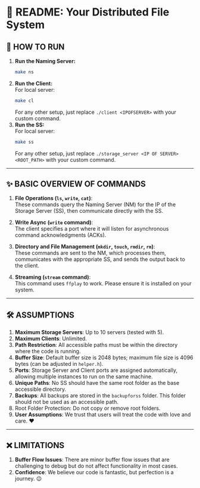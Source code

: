 
# 📜 README: Your Distributed File System

## 🚀 HOW TO RUN
1. **Run the Naming Server:**  
   ```bash
   make ns
   ```  
2. **Run the Client:**  
   For local server:  
   ```bash
   make cl
   ```  
   For any other setup, just replace `./client <IPOFSERVER>` with your custom command.
3. **Run the SS:**  
   For local server:  
   ```bash
   make ss
   ```  
   For any other setup, just replace `./storage_server <IP OF SERVER> <ROOT_PATH>` with your custom command.  

---

## ✨ BASIC OVERVIEW OF COMMANDS

1. **File Operations (`ls`, `write`, `cat`)**:  
   These commands query the Naming Server (NM) for the IP of the Storage Server (SS), then communicate directly with the SS.

2. **Write Async (`write` command)**:  
   The client specifies a port where it will listen for asynchronous command acknowledgments (ACKs).

3. **Directory and File Management (`mkdir`, `touch`, `rmdir`, `rm`)**:  
   These commands are sent to the NM, which processes them, communicates with the appropriate SS, and sends the output back to the client.

4. **Streaming (`stream` command)**:  
   This command uses `ffplay` to work. Please ensure it is installed on your system.

---

## 🛠️ ASSUMPTIONS

1. **Maximum Storage Servers**: Up to 10 servers (tested with 5).  
2. **Maximum Clients**: Unlimited.  
3. **Path Restriction**: All accessible paths must be within the directory where the code is running.  
4. **Buffer Size**: Default buffer size is 2048 bytes; maximum file size is 4096 bytes (can be adjusted in `helper.h`).  
5. **Ports**: Storage Server and Client ports are assigned automatically, allowing multiple instances to run on the same machine.  
6. **Unique Paths**: No SS should have the same root folder as the base accessible directory.  
7. **Backups**: All backups are stored in the `backupforss` folder. This folder should not be used as an accessible path.
8. Root Folder Protection: Do not copy or remove root folders.
9. **User Assumptions**: We trust that users will treat the code with love and care. ❤️  

---

## ❌ LIMITATIONS

1. **Buffer Flow Issues**: There are minor buffer flow issues that are challenging to debug but do not affect functionality in most cases.  
2. **Confidence**: We believe our code is fantastic, but perfection is a journey. 😉  

